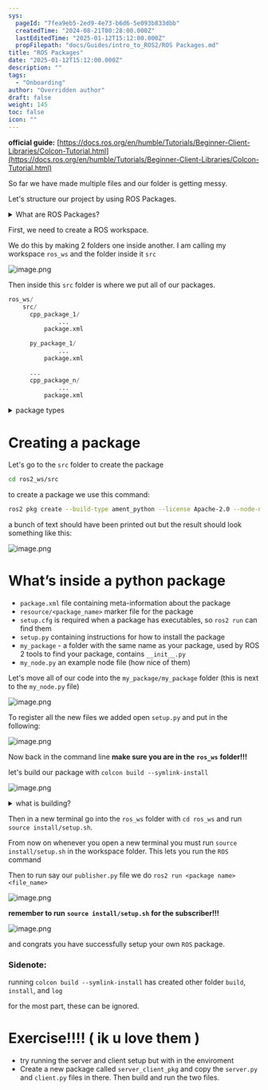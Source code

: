 ```yaml
---
sys:
  pageId: "7fea9eb5-2ed9-4e73-b6d6-5e093b833dbb"
  createdTime: "2024-08-21T00:28:00.000Z"
  lastEditedTime: "2025-01-12T15:12:00.000Z"
  propFilepath: "docs/Guides/intro_to_ROS2/ROS Packages.md"
title: "ROS Packages"
date: "2025-01-12T15:12:00.000Z"
description: ""
tags:
  - "Onboarding"
author: "Overridden author"
draft: false
weight: 145
toc: false
icon: ""
---
```


**official guide:** [https://docs.ros.org/en/humble/Tutorials/Beginner-Client-Libraries/Colcon-Tutorial.html](https://docs.ros.org/en/humble/Tutorials/Beginner-Client-Libraries/Colcon-Tutorial.html)

So far we have made multiple files and our folder is getting messy.

Let's structure our project by using ROS Packages.

<details>

<summary>What are ROS Packages?</summary>

ROS Packages are, as the name implies, packages of code that are highly sharable between ROS developers.

They consist of a folder, `package.xml` file, and source code

```python
      cpp_package_1/
		      ... imagine much code files here ..
          package.xml
```

</details>

First, we need to create a ROS workspace.

We do this by making 2 folders one inside another. I am calling my workspace `ros_ws` and the folder inside it `src`

![image.png](https://prod-files-secure.s3.us-west-2.amazonaws.com/d518164a-d88e-44d1-a4ee-3adb3bd8bce0/70706947-fd18-4537-a67b-e12946812d31/image.png?X-Amz-Algorithm=AWS4-HMAC-SHA256&X-Amz-Content-Sha256=UNSIGNED-PAYLOAD&X-Amz-Credential=ASIAZI2LB466VVU6AMHB%2F20250405%2Fus-west-2%2Fs3%2Faws4_request&X-Amz-Date=20250405T061030Z&X-Amz-Expires=3600&X-Amz-Security-Token=IQoJb3JpZ2luX2VjEK3%2F%2F%2F%2F%2F%2F%2F%2F%2F%2FwEaCXVzLXdlc3QtMiJHMEUCIEYgCapioLjVk4g11KLroebv5sSPU2GbDpiOFVjqqJcRAiEAuXgKbyyXg5kMIj6ryCaXms%2FkIxl6IDh9CAPuFECrIb0q%2FwMIJhAAGgw2Mzc0MjMxODM4MDUiDNL8hw9El2RVBO2b5CrcA7isKqEToZ3wwsEfvzm0UzrDGoDWKoPZ8T%2BIfmyo19ds%2BL1Dd5lkALXDjKTP3Tpn%2FI5T3QoP9CQ8IoIL6k5WC6bKeul%2BVIq6VKW3xvVDg32CD2aPhwqtavegkhqYOMZY2nm2CQ7PZBbysOuuSaLhflSmsmWvBTPgh1y2yXMxItUWdxglGJWE9QpwH8s3xrJu7ryLm9gClh5o2km9CzV4yXYp0iD5sYVAwhDastgz5GBzE9oioe1tLADrP1HZbJ%2FVffZYvaUFWSYCySdpWhONBh79WkYn06DclwfQL8i33mKfJnG0Sa8Dzc%2F8NZTTlNxjqG%2BXakJwshFJszaHAwt3woDtK7jnIzLCF32oBmmw7O39nOtb3M6zntmOQkcR1wG%2Begu5AddxyGAWUGLkrlqlsVwcC%2BsCt6xP%2FCIuQ3dRNNWVTtKKgv2OhjSFMltfwBWGCTYrw9XQLGAbwXvT%2FktzeNaZRgcemi34dysZaLPuyniHkkLuYtGDdo73k1%2F0YFdLR1WNIRVRANnzLe22yaH%2BF0crGK%2Bv6YCQEt2Xil9N49DHga%2F622o2bwlLEJ9iPT%2FuyLaD7YGOrAX2I1e6E0DJbrFLvmxnyO0GbnkZ7XD66STZeY%2Fzf%2Fgqn3wBQWZMMIPwwr8GOqUBdZsYpOt50A8A1BxCpc9P%2Fc0rlhQXJzOHSud9npCJvv1M4S%2BAly%2Fpz5Nw9S5Y25m6cfPaf3XzSXW2Qh72EddsS87JPDoO24UiJ%2B1k6Gru%2B45RJaw1W5a%2FL30Qvu3L6U%2F9kuV0HTrNt1YG6g6K8VVNzNOsxjZGGm7mdvkW6Y%2Bh06IOoYMq%2BxoAd0Nkn5EFnePM8MQMuTlWMHEF6QhEvbI4a6v3RDeD&X-Amz-Signature=9d5cfcf1f6370eb8c07821d6e70727327137514ce00001a2540f66ac2d5598df&X-Amz-SignedHeaders=host&x-id=GetObject)

Then inside this `src` folder is where we put all of our packages.

```python
ros_ws/
    src/
      cpp_package_1/
		      ...
          package.xml

      py_package_1/
		      ...
          package.xml

      ...
      cpp_package_n/
		      ...
          package.xml

```

<details>

<summary>package types</summary>

packages can be either `C++` or python.

the intern file structure is different for each but for this guide we will stick to creating python packages

</details>

# Creating a package

Let's go to the `src` folder to create the package

```bash
cd ros2_ws/src
```

to create a package we use this command:

```bash
ros2 pkg create --build-type ament_python --license Apache-2.0 --node-name my_node my_package
```

a bunch of text should have been printed out but the result should look something like this:

![image.png](https://prod-files-secure.s3.us-west-2.amazonaws.com/d518164a-d88e-44d1-a4ee-3adb3bd8bce0/e6cf1e3f-8512-4a3e-b131-079f800bf3e8/image.png?X-Amz-Algorithm=AWS4-HMAC-SHA256&X-Amz-Content-Sha256=UNSIGNED-PAYLOAD&X-Amz-Credential=ASIAZI2LB466VVU6AMHB%2F20250405%2Fus-west-2%2Fs3%2Faws4_request&X-Amz-Date=20250405T061030Z&X-Amz-Expires=3600&X-Amz-Security-Token=IQoJb3JpZ2luX2VjEK3%2F%2F%2F%2F%2F%2F%2F%2F%2F%2FwEaCXVzLXdlc3QtMiJHMEUCIEYgCapioLjVk4g11KLroebv5sSPU2GbDpiOFVjqqJcRAiEAuXgKbyyXg5kMIj6ryCaXms%2FkIxl6IDh9CAPuFECrIb0q%2FwMIJhAAGgw2Mzc0MjMxODM4MDUiDNL8hw9El2RVBO2b5CrcA7isKqEToZ3wwsEfvzm0UzrDGoDWKoPZ8T%2BIfmyo19ds%2BL1Dd5lkALXDjKTP3Tpn%2FI5T3QoP9CQ8IoIL6k5WC6bKeul%2BVIq6VKW3xvVDg32CD2aPhwqtavegkhqYOMZY2nm2CQ7PZBbysOuuSaLhflSmsmWvBTPgh1y2yXMxItUWdxglGJWE9QpwH8s3xrJu7ryLm9gClh5o2km9CzV4yXYp0iD5sYVAwhDastgz5GBzE9oioe1tLADrP1HZbJ%2FVffZYvaUFWSYCySdpWhONBh79WkYn06DclwfQL8i33mKfJnG0Sa8Dzc%2F8NZTTlNxjqG%2BXakJwshFJszaHAwt3woDtK7jnIzLCF32oBmmw7O39nOtb3M6zntmOQkcR1wG%2Begu5AddxyGAWUGLkrlqlsVwcC%2BsCt6xP%2FCIuQ3dRNNWVTtKKgv2OhjSFMltfwBWGCTYrw9XQLGAbwXvT%2FktzeNaZRgcemi34dysZaLPuyniHkkLuYtGDdo73k1%2F0YFdLR1WNIRVRANnzLe22yaH%2BF0crGK%2Bv6YCQEt2Xil9N49DHga%2F622o2bwlLEJ9iPT%2FuyLaD7YGOrAX2I1e6E0DJbrFLvmxnyO0GbnkZ7XD66STZeY%2Fzf%2Fgqn3wBQWZMMIPwwr8GOqUBdZsYpOt50A8A1BxCpc9P%2Fc0rlhQXJzOHSud9npCJvv1M4S%2BAly%2Fpz5Nw9S5Y25m6cfPaf3XzSXW2Qh72EddsS87JPDoO24UiJ%2B1k6Gru%2B45RJaw1W5a%2FL30Qvu3L6U%2F9kuV0HTrNt1YG6g6K8VVNzNOsxjZGGm7mdvkW6Y%2Bh06IOoYMq%2BxoAd0Nkn5EFnePM8MQMuTlWMHEF6QhEvbI4a6v3RDeD&X-Amz-Signature=6bee62e3506651f93ae38257e25138b9a0af5fbc28d8809bd1054ca9f1121c72&X-Amz-SignedHeaders=host&x-id=GetObject)

# What’s inside a python package

- `package.xml` file containing meta-information about the package
- `resource/<package_name>` marker file for the package
- `setup.cfg` is required when a package has executables, so `ros2 run` can find them
- `setup.py` containing instructions for how to install the package
- `my_package` - a folder with the same name as your package, used by ROS 2 tools to find your package, contains `__init__.py`
- `my_node.py` an example node file (how nice of them)

Let's move all of our code into the `my_package/my_package` folder (this is next to the `my_node.py` file)

![image.png](https://prod-files-secure.s3.us-west-2.amazonaws.com/d518164a-d88e-44d1-a4ee-3adb3bd8bce0/9ce58f11-0da9-4d3e-b86d-506a9685d378/image.png?X-Amz-Algorithm=AWS4-HMAC-SHA256&X-Amz-Content-Sha256=UNSIGNED-PAYLOAD&X-Amz-Credential=ASIAZI2LB466VVU6AMHB%2F20250405%2Fus-west-2%2Fs3%2Faws4_request&X-Amz-Date=20250405T061030Z&X-Amz-Expires=3600&X-Amz-Security-Token=IQoJb3JpZ2luX2VjEK3%2F%2F%2F%2F%2F%2F%2F%2F%2F%2FwEaCXVzLXdlc3QtMiJHMEUCIEYgCapioLjVk4g11KLroebv5sSPU2GbDpiOFVjqqJcRAiEAuXgKbyyXg5kMIj6ryCaXms%2FkIxl6IDh9CAPuFECrIb0q%2FwMIJhAAGgw2Mzc0MjMxODM4MDUiDNL8hw9El2RVBO2b5CrcA7isKqEToZ3wwsEfvzm0UzrDGoDWKoPZ8T%2BIfmyo19ds%2BL1Dd5lkALXDjKTP3Tpn%2FI5T3QoP9CQ8IoIL6k5WC6bKeul%2BVIq6VKW3xvVDg32CD2aPhwqtavegkhqYOMZY2nm2CQ7PZBbysOuuSaLhflSmsmWvBTPgh1y2yXMxItUWdxglGJWE9QpwH8s3xrJu7ryLm9gClh5o2km9CzV4yXYp0iD5sYVAwhDastgz5GBzE9oioe1tLADrP1HZbJ%2FVffZYvaUFWSYCySdpWhONBh79WkYn06DclwfQL8i33mKfJnG0Sa8Dzc%2F8NZTTlNxjqG%2BXakJwshFJszaHAwt3woDtK7jnIzLCF32oBmmw7O39nOtb3M6zntmOQkcR1wG%2Begu5AddxyGAWUGLkrlqlsVwcC%2BsCt6xP%2FCIuQ3dRNNWVTtKKgv2OhjSFMltfwBWGCTYrw9XQLGAbwXvT%2FktzeNaZRgcemi34dysZaLPuyniHkkLuYtGDdo73k1%2F0YFdLR1WNIRVRANnzLe22yaH%2BF0crGK%2Bv6YCQEt2Xil9N49DHga%2F622o2bwlLEJ9iPT%2FuyLaD7YGOrAX2I1e6E0DJbrFLvmxnyO0GbnkZ7XD66STZeY%2Fzf%2Fgqn3wBQWZMMIPwwr8GOqUBdZsYpOt50A8A1BxCpc9P%2Fc0rlhQXJzOHSud9npCJvv1M4S%2BAly%2Fpz5Nw9S5Y25m6cfPaf3XzSXW2Qh72EddsS87JPDoO24UiJ%2B1k6Gru%2B45RJaw1W5a%2FL30Qvu3L6U%2F9kuV0HTrNt1YG6g6K8VVNzNOsxjZGGm7mdvkW6Y%2Bh06IOoYMq%2BxoAd0Nkn5EFnePM8MQMuTlWMHEF6QhEvbI4a6v3RDeD&X-Amz-Signature=1da04c5aa3f4359c559d3ea36827ef6f32fb8ee3493341462fb64d9874677122&X-Amz-SignedHeaders=host&x-id=GetObject)

To register all the new files we added open `setup.py` and put in the following:

![image.png](https://prod-files-secure.s3.us-west-2.amazonaws.com/d518164a-d88e-44d1-a4ee-3adb3bd8bce0/1cd7c262-4cae-4496-9d75-c178537d24a2/image.png?X-Amz-Algorithm=AWS4-HMAC-SHA256&X-Amz-Content-Sha256=UNSIGNED-PAYLOAD&X-Amz-Credential=ASIAZI2LB466VVU6AMHB%2F20250405%2Fus-west-2%2Fs3%2Faws4_request&X-Amz-Date=20250405T061030Z&X-Amz-Expires=3600&X-Amz-Security-Token=IQoJb3JpZ2luX2VjEK3%2F%2F%2F%2F%2F%2F%2F%2F%2F%2FwEaCXVzLXdlc3QtMiJHMEUCIEYgCapioLjVk4g11KLroebv5sSPU2GbDpiOFVjqqJcRAiEAuXgKbyyXg5kMIj6ryCaXms%2FkIxl6IDh9CAPuFECrIb0q%2FwMIJhAAGgw2Mzc0MjMxODM4MDUiDNL8hw9El2RVBO2b5CrcA7isKqEToZ3wwsEfvzm0UzrDGoDWKoPZ8T%2BIfmyo19ds%2BL1Dd5lkALXDjKTP3Tpn%2FI5T3QoP9CQ8IoIL6k5WC6bKeul%2BVIq6VKW3xvVDg32CD2aPhwqtavegkhqYOMZY2nm2CQ7PZBbysOuuSaLhflSmsmWvBTPgh1y2yXMxItUWdxglGJWE9QpwH8s3xrJu7ryLm9gClh5o2km9CzV4yXYp0iD5sYVAwhDastgz5GBzE9oioe1tLADrP1HZbJ%2FVffZYvaUFWSYCySdpWhONBh79WkYn06DclwfQL8i33mKfJnG0Sa8Dzc%2F8NZTTlNxjqG%2BXakJwshFJszaHAwt3woDtK7jnIzLCF32oBmmw7O39nOtb3M6zntmOQkcR1wG%2Begu5AddxyGAWUGLkrlqlsVwcC%2BsCt6xP%2FCIuQ3dRNNWVTtKKgv2OhjSFMltfwBWGCTYrw9XQLGAbwXvT%2FktzeNaZRgcemi34dysZaLPuyniHkkLuYtGDdo73k1%2F0YFdLR1WNIRVRANnzLe22yaH%2BF0crGK%2Bv6YCQEt2Xil9N49DHga%2F622o2bwlLEJ9iPT%2FuyLaD7YGOrAX2I1e6E0DJbrFLvmxnyO0GbnkZ7XD66STZeY%2Fzf%2Fgqn3wBQWZMMIPwwr8GOqUBdZsYpOt50A8A1BxCpc9P%2Fc0rlhQXJzOHSud9npCJvv1M4S%2BAly%2Fpz5Nw9S5Y25m6cfPaf3XzSXW2Qh72EddsS87JPDoO24UiJ%2B1k6Gru%2B45RJaw1W5a%2FL30Qvu3L6U%2F9kuV0HTrNt1YG6g6K8VVNzNOsxjZGGm7mdvkW6Y%2Bh06IOoYMq%2BxoAd0Nkn5EFnePM8MQMuTlWMHEF6QhEvbI4a6v3RDeD&X-Amz-Signature=4556b81ae94721dbfd95a6dc7fb232d06978736c6b03b32fc3ad970cc1dd0c83&X-Amz-SignedHeaders=host&x-id=GetObject)

Now back in the command line **make sure you are in the** **`ros_ws`** **folder!!!**

let's build our package with `colcon build --symlink-install`

![image.png](https://prod-files-secure.s3.us-west-2.amazonaws.com/d518164a-d88e-44d1-a4ee-3adb3bd8bce0/2f2a0d27-b173-48fd-b189-5f5c0ce65619/image.png?X-Amz-Algorithm=AWS4-HMAC-SHA256&X-Amz-Content-Sha256=UNSIGNED-PAYLOAD&X-Amz-Credential=ASIAZI2LB466VVU6AMHB%2F20250405%2Fus-west-2%2Fs3%2Faws4_request&X-Amz-Date=20250405T061030Z&X-Amz-Expires=3600&X-Amz-Security-Token=IQoJb3JpZ2luX2VjEK3%2F%2F%2F%2F%2F%2F%2F%2F%2F%2FwEaCXVzLXdlc3QtMiJHMEUCIEYgCapioLjVk4g11KLroebv5sSPU2GbDpiOFVjqqJcRAiEAuXgKbyyXg5kMIj6ryCaXms%2FkIxl6IDh9CAPuFECrIb0q%2FwMIJhAAGgw2Mzc0MjMxODM4MDUiDNL8hw9El2RVBO2b5CrcA7isKqEToZ3wwsEfvzm0UzrDGoDWKoPZ8T%2BIfmyo19ds%2BL1Dd5lkALXDjKTP3Tpn%2FI5T3QoP9CQ8IoIL6k5WC6bKeul%2BVIq6VKW3xvVDg32CD2aPhwqtavegkhqYOMZY2nm2CQ7PZBbysOuuSaLhflSmsmWvBTPgh1y2yXMxItUWdxglGJWE9QpwH8s3xrJu7ryLm9gClh5o2km9CzV4yXYp0iD5sYVAwhDastgz5GBzE9oioe1tLADrP1HZbJ%2FVffZYvaUFWSYCySdpWhONBh79WkYn06DclwfQL8i33mKfJnG0Sa8Dzc%2F8NZTTlNxjqG%2BXakJwshFJszaHAwt3woDtK7jnIzLCF32oBmmw7O39nOtb3M6zntmOQkcR1wG%2Begu5AddxyGAWUGLkrlqlsVwcC%2BsCt6xP%2FCIuQ3dRNNWVTtKKgv2OhjSFMltfwBWGCTYrw9XQLGAbwXvT%2FktzeNaZRgcemi34dysZaLPuyniHkkLuYtGDdo73k1%2F0YFdLR1WNIRVRANnzLe22yaH%2BF0crGK%2Bv6YCQEt2Xil9N49DHga%2F622o2bwlLEJ9iPT%2FuyLaD7YGOrAX2I1e6E0DJbrFLvmxnyO0GbnkZ7XD66STZeY%2Fzf%2Fgqn3wBQWZMMIPwwr8GOqUBdZsYpOt50A8A1BxCpc9P%2Fc0rlhQXJzOHSud9npCJvv1M4S%2BAly%2Fpz5Nw9S5Y25m6cfPaf3XzSXW2Qh72EddsS87JPDoO24UiJ%2B1k6Gru%2B45RJaw1W5a%2FL30Qvu3L6U%2F9kuV0HTrNt1YG6g6K8VVNzNOsxjZGGm7mdvkW6Y%2Bh06IOoYMq%2BxoAd0Nkn5EFnePM8MQMuTlWMHEF6QhEvbI4a6v3RDeD&X-Amz-Signature=192fbf281db6375b5a79b6db1bc55cbec64c750561660c2f7ffa8d51ab50e13b&X-Amz-SignedHeaders=host&x-id=GetObject)

<details>

<summary>what is building?</summary>

if you are a CS major at Rose-Hulman you will learn the answer to this in CSSE132

but TLDR; is it combines all the code files into one program that can be run easily 

</details>

Then in a new terminal go into the `ros_ws` folder with `cd ros_ws` and run `source install/setup.sh`. 

From now on whenever you open a new terminal you must run `source install/setup.sh` in the workspace folder. This lets you run the `ROS` command

Then to run say our `publisher.py` file we do `ros2 run <package name> <file_name>`

![image.png](https://prod-files-secure.s3.us-west-2.amazonaws.com/d518164a-d88e-44d1-a4ee-3adb3bd8bce0/4f4b1219-3a44-4632-aa0a-ce3471699f59/image.png?X-Amz-Algorithm=AWS4-HMAC-SHA256&X-Amz-Content-Sha256=UNSIGNED-PAYLOAD&X-Amz-Credential=ASIAZI2LB466VVU6AMHB%2F20250405%2Fus-west-2%2Fs3%2Faws4_request&X-Amz-Date=20250405T061030Z&X-Amz-Expires=3600&X-Amz-Security-Token=IQoJb3JpZ2luX2VjEK3%2F%2F%2F%2F%2F%2F%2F%2F%2F%2FwEaCXVzLXdlc3QtMiJHMEUCIEYgCapioLjVk4g11KLroebv5sSPU2GbDpiOFVjqqJcRAiEAuXgKbyyXg5kMIj6ryCaXms%2FkIxl6IDh9CAPuFECrIb0q%2FwMIJhAAGgw2Mzc0MjMxODM4MDUiDNL8hw9El2RVBO2b5CrcA7isKqEToZ3wwsEfvzm0UzrDGoDWKoPZ8T%2BIfmyo19ds%2BL1Dd5lkALXDjKTP3Tpn%2FI5T3QoP9CQ8IoIL6k5WC6bKeul%2BVIq6VKW3xvVDg32CD2aPhwqtavegkhqYOMZY2nm2CQ7PZBbysOuuSaLhflSmsmWvBTPgh1y2yXMxItUWdxglGJWE9QpwH8s3xrJu7ryLm9gClh5o2km9CzV4yXYp0iD5sYVAwhDastgz5GBzE9oioe1tLADrP1HZbJ%2FVffZYvaUFWSYCySdpWhONBh79WkYn06DclwfQL8i33mKfJnG0Sa8Dzc%2F8NZTTlNxjqG%2BXakJwshFJszaHAwt3woDtK7jnIzLCF32oBmmw7O39nOtb3M6zntmOQkcR1wG%2Begu5AddxyGAWUGLkrlqlsVwcC%2BsCt6xP%2FCIuQ3dRNNWVTtKKgv2OhjSFMltfwBWGCTYrw9XQLGAbwXvT%2FktzeNaZRgcemi34dysZaLPuyniHkkLuYtGDdo73k1%2F0YFdLR1WNIRVRANnzLe22yaH%2BF0crGK%2Bv6YCQEt2Xil9N49DHga%2F622o2bwlLEJ9iPT%2FuyLaD7YGOrAX2I1e6E0DJbrFLvmxnyO0GbnkZ7XD66STZeY%2Fzf%2Fgqn3wBQWZMMIPwwr8GOqUBdZsYpOt50A8A1BxCpc9P%2Fc0rlhQXJzOHSud9npCJvv1M4S%2BAly%2Fpz5Nw9S5Y25m6cfPaf3XzSXW2Qh72EddsS87JPDoO24UiJ%2B1k6Gru%2B45RJaw1W5a%2FL30Qvu3L6U%2F9kuV0HTrNt1YG6g6K8VVNzNOsxjZGGm7mdvkW6Y%2Bh06IOoYMq%2BxoAd0Nkn5EFnePM8MQMuTlWMHEF6QhEvbI4a6v3RDeD&X-Amz-Signature=d8bd7f86a4e77a280c0b86ac9ce12ff2f5ddebbc23c17047cfe8f06fc36c4242&X-Amz-SignedHeaders=host&x-id=GetObject)

**remember to run** **`source install/setup.sh`** **for the subscriber!!!**

![image.png](https://prod-files-secure.s3.us-west-2.amazonaws.com/d518164a-d88e-44d1-a4ee-3adb3bd8bce0/02121119-dad4-49ec-8356-c956108b4243/image.png?X-Amz-Algorithm=AWS4-HMAC-SHA256&X-Amz-Content-Sha256=UNSIGNED-PAYLOAD&X-Amz-Credential=ASIAZI2LB466VVU6AMHB%2F20250405%2Fus-west-2%2Fs3%2Faws4_request&X-Amz-Date=20250405T061030Z&X-Amz-Expires=3600&X-Amz-Security-Token=IQoJb3JpZ2luX2VjEK3%2F%2F%2F%2F%2F%2F%2F%2F%2F%2FwEaCXVzLXdlc3QtMiJHMEUCIEYgCapioLjVk4g11KLroebv5sSPU2GbDpiOFVjqqJcRAiEAuXgKbyyXg5kMIj6ryCaXms%2FkIxl6IDh9CAPuFECrIb0q%2FwMIJhAAGgw2Mzc0MjMxODM4MDUiDNL8hw9El2RVBO2b5CrcA7isKqEToZ3wwsEfvzm0UzrDGoDWKoPZ8T%2BIfmyo19ds%2BL1Dd5lkALXDjKTP3Tpn%2FI5T3QoP9CQ8IoIL6k5WC6bKeul%2BVIq6VKW3xvVDg32CD2aPhwqtavegkhqYOMZY2nm2CQ7PZBbysOuuSaLhflSmsmWvBTPgh1y2yXMxItUWdxglGJWE9QpwH8s3xrJu7ryLm9gClh5o2km9CzV4yXYp0iD5sYVAwhDastgz5GBzE9oioe1tLADrP1HZbJ%2FVffZYvaUFWSYCySdpWhONBh79WkYn06DclwfQL8i33mKfJnG0Sa8Dzc%2F8NZTTlNxjqG%2BXakJwshFJszaHAwt3woDtK7jnIzLCF32oBmmw7O39nOtb3M6zntmOQkcR1wG%2Begu5AddxyGAWUGLkrlqlsVwcC%2BsCt6xP%2FCIuQ3dRNNWVTtKKgv2OhjSFMltfwBWGCTYrw9XQLGAbwXvT%2FktzeNaZRgcemi34dysZaLPuyniHkkLuYtGDdo73k1%2F0YFdLR1WNIRVRANnzLe22yaH%2BF0crGK%2Bv6YCQEt2Xil9N49DHga%2F622o2bwlLEJ9iPT%2FuyLaD7YGOrAX2I1e6E0DJbrFLvmxnyO0GbnkZ7XD66STZeY%2Fzf%2Fgqn3wBQWZMMIPwwr8GOqUBdZsYpOt50A8A1BxCpc9P%2Fc0rlhQXJzOHSud9npCJvv1M4S%2BAly%2Fpz5Nw9S5Y25m6cfPaf3XzSXW2Qh72EddsS87JPDoO24UiJ%2B1k6Gru%2B45RJaw1W5a%2FL30Qvu3L6U%2F9kuV0HTrNt1YG6g6K8VVNzNOsxjZGGm7mdvkW6Y%2Bh06IOoYMq%2BxoAd0Nkn5EFnePM8MQMuTlWMHEF6QhEvbI4a6v3RDeD&X-Amz-Signature=95d72bffdd01ea52cc83c76bb4bb4aabbdbb9e7cb2776c3b8f75b8dfc0ce2cf5&X-Amz-SignedHeaders=host&x-id=GetObject)

and congrats you have successfully setup your own `ROS` package.

### Sidenote:

running `colcon build --symlink-install` has created other folder `build`, `install`, and `log`

for the most part, these can be ignored.

# Exercise!!!! ( ik u love them )

- try running the server and client setup but with in the enviroment
- Create a new package called `server_client_pkg` and copy the `server.py` and `client.py` files in there. Then build and run the two files.

